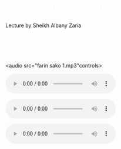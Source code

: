 # FARIN-SAKO.GITHUB
Lecture by Sheikh Albany Zaria

<!DOCTYPE html>
<html lang="en">
<head>
    <meta charset="UTF-8">
    <title>Mp3 app</title>
</head>
<body>
    
<h1>FARIN SAKO</h1>

<audio src="farin sako 1.mp3"controls></audio>
  <p><audio src="farin sako 2.mp3"controls></audio></p>
   <p><audio src="farin sako 3.mp3"controls></audio></p>
    <p><audio src="farin sako 4.mp3"controls></audio></p>
    <style>
    Body{
Background-image:url(A.png);
position:center;
Background-size: 100%&all;
Background-repeat:no-repeat;
width="1000"
height="300"

}
h1 {
color: white;
}
continer {
width: 350px;
      height: 700px;
      margin: auto;
      border: 1px solid black;
      background-color: lightgray;
}
</style>
    </body>
    </html>
